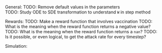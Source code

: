 General:
TODO: Remove default values in the parameters<br>
TODO: Study ODE to SDE transformation to understand `W` in step method

Rewards:
TODO: Make a reward function that involves vaccination
TODO: What is the meaning when the reward function returns a negative value?
TODO: What is the meaning when the reward function returns a `nan`?
TODO: Is it possible, or even logical, to get the attack rate for every timestep?

Simulation:
